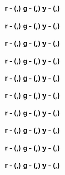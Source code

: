 r - (,) 
g - (,) 
y - (,) 
----------
r - (,) 
g - (,) 
y - (,) 
----------
r - (,) 
g - (,) 
y - (,) 
----------
r - (,) 
g - (,) 
y - (,) 
----------
r - (,) 
g - (,) 
y - (,) 
----------
r - (,) 
g - (,) 
y - (,) 
----------
r - (,) 
g - (,) 
y - (,) 
----------
r - (,) 
g - (,) 
y - (,) 
----------
r - (,) 
g - (,) 
y - (,) 
----------
r - (,) 
g - (,) 
y - (,) 
----------
